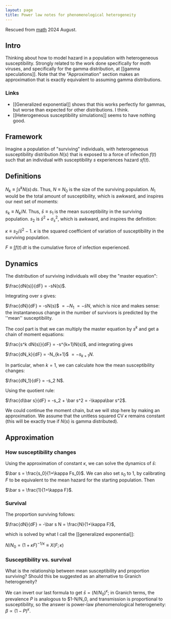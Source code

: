 ```yaml
---
layout: page
title: Power law notes for phenomenological heterogeneity
---
```


Rescued from [math](http://lalashan.mcmaster.ca/theobio/math/index.php/Heterogeneous_susceptibility) 2024 August.

## Intro 

Thinking about how to model hazard in a population with heterogeneous susceptibility.  Strongly related to the work done specifically for moth viruses, and specifically for the gamma distribution, at [[gamma speculations]].  Note that the "Approximation" section makes an approximation that is exactly equivalent to assuming gamma distributions.

### Links 

* [[Generalized exponential]] shows that this works perfectly for gammas, but worse than expected for other distributions.  I think.
* [[Heterogeneous susceptibility simulations]] seems to have nothing good.

## Framework 

Imagine a population of "surviving" individuals, with heterogeneous susceptibility distribution $N(s)$ that is exposed to a force of infection $f(t)$ such that an individual with susceptibility $s$ experiences hazard $s f(t)$.

## Definitions 

$N_k \equiv \int{s^k N(s)\,ds}$.  Thus, $N \equiv N_0$ is the size of the surviving population.  $N_1$ would be the total amount of susceptibility, which is awkward, and inspires our next set of moments:

$s_k \equiv N_k/N$.  Thus, $\bar s \equiv s_1$ is the mean susceptibility in the surviving population.  $s_2$ is $\bar s^2 + \sigma_s^2$, which is awkward, and inspires the definition:

$\kappa \equiv s_2/\bar s^2 - 1$.  $\kappa$ is the squared coefficient of variation of susceptibility in the surviving population.

$F \equiv \int{f(t)\,dt}$ is the cumulative force of infection experienced.

## Dynamics 

The distribution of surviving individuals will obey the "master equation":

$\frac{dN(s)}{dF} = -sN(s)$.

Integrating over $s$ gives: 

$\frac{dN}{dF} = -sN(s)$ $= -N_1$ $=-\bar s N$, which is nice and makes sense: the instantaneous change in the number of survivors is predicted by the ''mean'' susceptibility.

The cool part is that we can multiply the master equation by $s^k$ and get a chain of moment equations:

$\frac{s^k dN(s)}{dF} = -s^{k+1}N(s)$, and integrating gives

$\frac{dN_k}{dF} = -N_{k+1}$ $=-s_{k+1} N$.

In particular, when $k=1$, we can calculate how the mean susceptibility changes:

$\frac{dN_1}{dF} = -s_2 N$.

Using the quotient rule:

$\frac{d\bar s}{dF} = -s_2 + \bar s^2 = -\kappa\bar s^2$.

We could continue the moment chain, but we will stop here by making an approximation.  We assume that the unitless squared CV $\kappa$ remains constant (this will be exactly true if $N(s)$ is gamma distributed).

## Approximation 

### How susceptibility changes 

Using the approximation of constant $\kappa$, we can solve the dynamics of $\bar s$:

$\bar s = \frac{s_0}{1+\kappa Fs_0}$.  We can also set $s_0$ to 1, by calibrating $F$ to be equivalent to the mean hazard for the starting population.  Then 

$\bar s = \frac{1}{1+\kappa F}$. 

### Survival 

The proportion surviving follows:

$\frac{dN}{dF} = -\bar s N = \frac{N}{1+\kappa F}$,

which is solved by what I call the [[generalized exponential]]:

$N/N_0 = (1+\kappa F)^{-1/\kappa} \equiv X(F; \kappa)$

### Susceptibility vs. survival 

What is the relationship between mean susceptibility and proportion surviving?  Should this be suggested as an alternative to Granich heterogeneity?

We can invert our last formula to get $\bar s = (N/N_0)^\kappa$; in Granich terms, the prevalence $P$ is analogous to $1-N/N_0, and transmission is proportional to susceptibility, so the answer is power-law phenomenological heterogeneity: $\beta \propto (1-P)^\kappa$.

